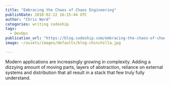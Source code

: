```yaml
---
title: "Embracing the Chaos of Chaos Engineering"
publishDate: 2018-02-22 16:15:44 UTC
author: "Chris Ward"
categories: writing codeship
tags:
  - DevOps
publication_url: "https://blog.codeship.com/embracing-the-chaos-of-chaos-engineering/"
image: ~/assets/images/defaults/blog-chinchilla.jpg

---
```

Modern applications are increasingly growing in complexity. Adding a dizzying amount of moving parts, layers of abstraction, reliance on external systems and distribution that all result in a stack that few truly fully understand.

